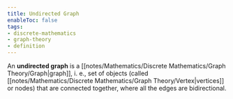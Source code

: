 ```yaml
---
title: Undirected Graph
enableToc: false
tags: 
- discrete-mathematics
- graph-theory
- definition
---
```

An **undirected graph** is a [[notes/Mathematics/Discrete Mathematics/Graph Theory/Graph|graph]], i. e., set of objects (called [[notes/Mathematics/Discrete Mathematics/Graph Theory/Vertex|vertices]] or nodes) that are connected together, where all the edges are bidirectional.